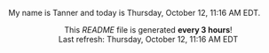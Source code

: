 My name is Tanner and today is Thursday, October 12, 11:16 AM EDT.

<p align="center">This <i>README</i> file is generated <b>every 3 hours</b>!</br>Last refresh: Thursday, October 12, 11:16 AM EDT<br /></p>
